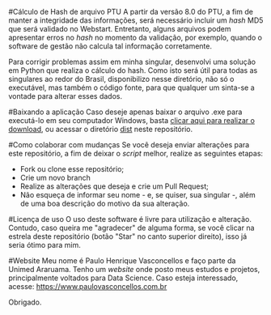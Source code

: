 #Cálculo de Hash de arquivo PTU
A partir da versão 8.0 do PTU, a fim de manter a integridade das informações, será necessário incluir um <i>hash</i> MD5 que será validado no Webstart. Entretanto, alguns arquivos podem apresentar erros no <i>hash</i> no momento da validação, por exemplo, quando o software de gestão não calcula tal informação corretamente.

Para corrigir problemas assim em minha singular, desenvolvi uma solução em Python que realiza o cálculo do hash. Como isto será útil para todas as singulares ao redor do Brasil, disponibilizo nesse diretório, não só o executável, mas também o código fonte, para que qualquer um sinta-se a vontade para alterar esses dados.

#Baixando a aplicação
Caso deseje apenas baixar o arquivo .exe para executá-lo em seu computador Windows, basta <a href='https://github.com/paulozip/calculo-de-hash-arquivo-ptu/raw/master/dist/Calculador%20de%20Hash%201_0.exe'>clicar aqui para realizar o download</a>, ou acessar o diretório <a href='https://github.com/paulozip/calculo-de-hash-arquivo-ptu/tree/master/dist'>dist</a> neste repositório.

#Como colaborar com mudanças
Se você deseja enviar alterações para este repositório, a fim de deixar o <i>script</i> melhor, realize as seguintes etapas:

* Fork ou clone esse repositório;
* Crie um novo branch
* Realize as alterações que deseja e crie um Pull Request;
* Não esqueça de informar seu nome - e, se quiser, sua singular -, além de uma boa descrição do motivo da sua alteração.

#Licença de uso
O uso deste software é livre para utilização e alteração. Contudo, caso queira me "agradecer" de alguma forma, se você clicar na estrela deste repositório (botão "Star" no canto superior direito), isso já seria ótimo para mim.

#Website
Meu nome é Paulo Henrique Vasconcellos e faço parte da Unimed Araruama. Tenho um <i>website</i> onde posto meus estudos e projetos, principalmente voltados para Data Science. Caso esteja interessado, acesse: https://www.paulovasconcellos.com.br

Obrigado.
